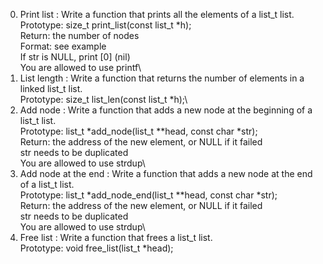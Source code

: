 0. Print list : Write a function that prints all the elements of a list_t list.\
Prototype: size_t print_list(const list_t *h);\
Return: the number of nodes\
Format: see example\
If str is NULL, print [0] (nil)\
You are allowed to use printf\
1. List length : Write a function that returns the number of elements in a linked list_t list.\
Prototype: size_t list_len(const list_t *h);\
2. Add node : Write a function that adds a new node at the beginning of a list_t list.\
Prototype: list_t *add_node(list_t **head, const char *str);\
Return: the address of the new element, or NULL if it failed\
str needs to be duplicated\
You are allowed to use strdup\
3. Add node at the end : Write a function that adds a new node at the end of a list_t list.\
Prototype: list_t *add_node_end(list_t **head, const char *str);\
Return: the address of the new element, or NULL if it failed\
str needs to be duplicated\
You are allowed to use strdup\
4. Free list : Write a function that frees a list_t list.\
Prototype: void free_list(list_t *head);

